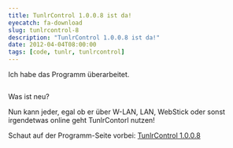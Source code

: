```yaml
---
title: TunlrControl 1.0.0.8 ist da!
eyecatch: fa-download
slug: tunlrcontrol-8
description: "TunlrControl 1.0.0.8 ist da!"
date: 2012-04-04T08:00:00
tags: [code, tunlr, tunlrcontrol]
---
```


Ich habe das Programm überarbeitet.

<center>
	<a href="/assets/images/2012-04-04/tunlrControl-1.0.0.8.png"><img src="/assets/images/2012-04-04/tunlrControl-1.0.0.8.png" alt=""></a>
</center>

Was ist neu?

Nun kann jeder, egal ob er über W-LAN, LAN, WebStick oder sonst
irgendetwas online geht TunlrContorl nutzen!

Schaut auf der Programm-Seite vorbei: [TunlrControl 1.0.0.8](http://wedevelop.de/software/tunlrControl/publish.htm)
